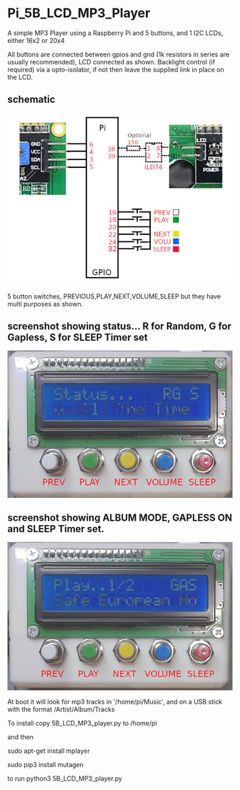 # Pi_5B_LCD_MP3_Player

A simple MP3 Player using a Raspberry Pi and 5 buttons, and 1 I2C LCDs, either 16x2 or 20x4

All buttons are connected between gpios and gnd (1k resistors in series are usually recommended), LCD connected as shown. Backlight control (if required) via a opto-isolator, if not then leave the supplied link in place on the LCD.

## schematic

![schematic](schematic.jpg)

5 button switches, PREVIOUS,PLAY,NEXT,VOLUME,SLEEP but they have multi purposes as shown.


## screenshot showing status... R for Random, G for Gapless,  S for SLEEP Timer set

![schematic](photo002.jpg)

## screenshot showing ALBUM MODE, GAPLESS ON and SLEEP Timer set.

![schematic](photo001.jpg)


At boot it will look for mp3 tracks in '/home/pi/Music', and on a USB stick with the format /Artist/Album/Tracks

To install copy 5B_LCD_MP3_player.py to /home/pi

and then

sudo apt-get install mplayer

sudo pip3 install mutagen

to run python3 5B_LCD_MP3_player.py
